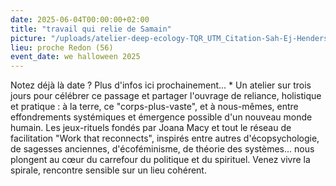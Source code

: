 ```yaml
---
date: 2025-06-04T00:00:00+02:00
title: "travail qui relie de Samain"
picture: "/uploads/atelier-deep-ecology-TQR_UTM_Citation-Sah-Ej-Hendersen.jpg"
lieu: proche Redon (56)
event_date: we halloween 2025
---
```


Notez déjà là date ? Plus d'infos ici prochainement...
*
Un atelier sur trois jours pour célébrer ce passage et partager l'ouvrage de reliance, holistique et pratique : à la terre, ce "corps-plus-vaste", et à nous-mêmes, entre effondrements systémiques et émergence possible d'un nouveau monde humain.
Les jeux-rituels fondés par Joana Macy et tout le réseau de facilitation "Work that reconnects", inspirés entre autres d'écopsychologie, de sagesses anciennes, d'écoféminisme, de théorie des systèmes... nous plongent au cœur du carrefour du politique et du spirituel. Venez vivre la spirale, rencontre sensible sur un lieu cohérent.
